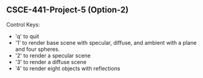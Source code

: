 ## CSCE-441-Project-5 (Option-2)
Control Keys:
* 'q' to quit
* '1' to render base scene with specular, diffuse, and ambient with a plane and four spheres.
* '2' to render a specular scene
* '3' to render a diffuse scene
* '4' to render eight objects with reflections